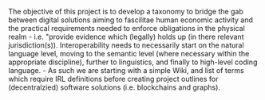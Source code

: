 The objective of this project is to develop a taxonomy to bridge the gab between digital solutions aiming to fascilitae human economic activity and the practical requirements needed to enforce obligations in the physical realm - i.e. "provide evidence which (legally) holds up (in there relevant jurisdiction(s)).
Interoperability needs to necessarily start on the natural language level, moving to the semantic level (where necessary within the appropriate discipline), further to linguistics, and finally to high-level coding language. - As such we are starting with a simple Wiki, and list of terms which require IRL definitions before creating project outlines for (decentralzied) software solutions (i.e. blockchains and graphs).
